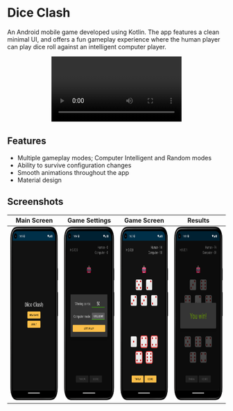 # Dice Clash

An Android mobile game developed using Kotlin. The app features a clean minimal UI, and offers a fun
gameplay experience where the human player can play dice roll against an intelligent computer
player.

<div align="center">
  <video src="https://user-images.githubusercontent.com/116336229/227144529-ebdb9538-d1ea-4a3e-8b0e-d9aeeeb5eb9b.mp4"/>
</div>

## Features

- Multiple gameplay modes; Computer Intelligent and Random modes
- Ability to survive configuration changes
- Smooth animations throughout the app
- Material design

## Screenshots
<div align="center">

|                  Main Screen                  |                 Game Settings                 |                  Game Screen                  |                    Results                    |
|:---------------------------------------------:|:---------------------------------------------:|:---------------------------------------------:|:---------------------------------------------:|
| <img src="screenshots/ss_2.png" height="400"> | <img src="screenshots/ss_3.png" height="400"> | <img src="screenshots/ss_1.png" height="400"> | <img src="screenshots/ss_4.png" height="400"> |

</div>
